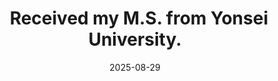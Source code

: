 ---
title: >-
    <i class="fas fa-graduation-cap text-muted" style="font-size: 0.9em; margin-right: 0.5em;"></i> Received my M.S. from Yonsei University.
date: 2025-08-29
---